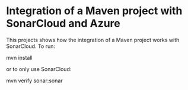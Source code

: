 # Integration of a Maven project with SonarCloud and Azure

This projects shows how the integration of a Maven project works with SonarCloud. To run:

mvn install

or to only use SonarCloud:

mvn verify sonar:sonar